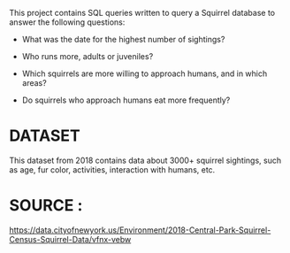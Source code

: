 This project contains SQL queries written to query a Squirrel database to answer the following questions: 

- What was the date for the highest number of sightings?

- Who runs more, adults or juveniles?

- Which squirrels are more willing to approach humans, and in which areas?

- Do squirrels who approach humans eat more frequently?


# DATASET
This dataset from 2018 contains data about 3000+ squirrel sightings, such as age, fur color, activities, interaction with humans, etc.

# SOURCE :
https://data.cityofnewyork.us/Environment/2018-Central-Park-Squirrel-Census-Squirrel-Data/vfnx-vebw